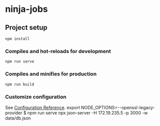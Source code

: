 # ninja-jobs

## Project setup
```
npm install
```

### Compiles and hot-reloads for development
```
npm run serve
```

### Compiles and minifies for production
```
npm run build
```

### Customize configuration
See [Configuration Reference](https://cli.vuejs.org/config/).
export NODE_OPTIONS=--openssl-legacy-provider $ npm run serve
npx json-server -H 172.19.235.5 -p 3000 -w data/db.json
